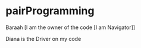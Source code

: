 # pairProgramming
Baraah [I am the owner of the code [I am Navigator]]

Diana is the Driver on my code 